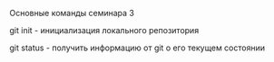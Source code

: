 Основные команды семинара 3

git init -  инициализация локального репозитория

git status - получить информацию от git о его текущем состоянии

